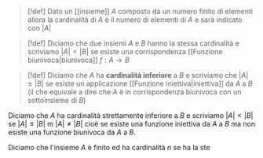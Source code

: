 >[!def]
>Dato un [[insieme]] $A$ composto da un numero finito di elementi allora la cardinalità di $A$ è il numero di elementi di $A$ e sarà indicato con $|A|$


>[!def]
>Diciamo che due insiemi $A$ e $B$ hanno la stessa cardinalità e scriviamo $|A| = |B|$ se esiste una corrispondenza [[Funzione biunivoca|biunivoca]] $f : A \to B$

> [!def]
> Diciamo che $A$ ha **cardinalità inferiore** a $B$ e scriviamo che $|A| \leq |B|$ se esiste un applicazione [[Funzione iniettiva|iniettiva]] da $A$ a $B$ (il che equivale a dire che $A$ è in corrispondenza biunivoca con un sottoinsieme di $B$)
> 

Diciamo che $A$ ha cardinalità strettamente inferiore a $B$ e scriviamo $|A| < |B|$ se $|A| \leq |B|$ m $|A| \neq |B|$ cioè se esiste una funzione iniettiva da $A$ a $B$ ma non esiste una funzione biunivoca da $A$ a $B$.

Diciamo che l'insieme $A$ è finito ed ha cardinalità $n$ se ha la ste